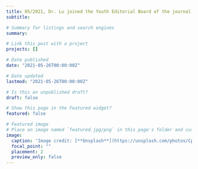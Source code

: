 ```yaml
---
title: 05/2021, Dr. Lu joined the Youth Editorial Board of the journal Smart Agriculture (http://www.smartag.net.cn) 👋👋
subtitle: 

# Summary for listings and search engines
summary:

# Link this post with a project
projects: []

# Date published
date: "2021-05-26T00:00:00Z"

# Date updated
lastmod: "2021-05-26T00:00:00Z"

# Is this an unpublished draft?
draft: false

# Show this page in the Featured widget?
featured: false

# Featured image
# Place an image named `featured.jpg/png` in this page's folder and customize its options here.
image:
  caption: 'Image credit: [**Unsplash**](https://unsplash.com/photos/CpkOjOcXdUY)'
  focal_point: ""
  placement: 2
  preview_only: false
---
```

